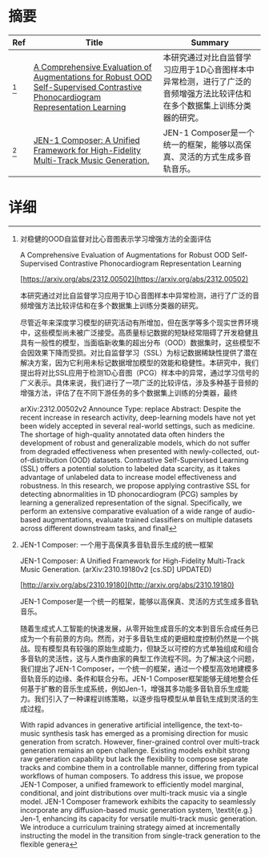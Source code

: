 # 摘要

| Ref | Title | Summary |
| --- | --- | --- |
| [^1] | [A Comprehensive Evaluation of Augmentations for Robust OOD Self-Supervised Contrastive Phonocardiogram Representation Learning](https://arxiv.org/abs/2312.00502) | 本研究通过对比自监督学习应用于1D心音图样本中异常检测，进行了广泛的音频增强方法比较评估和在多个数据集上训练分类器的研究。 |
| [^2] | [JEN-1 Composer: A Unified Framework for High-Fidelity Multi-Track Music Generation.](http://arxiv.org/abs/2310.19180) | JEN-1 Composer是一个统一的框架，能够以高保真、灵活的方式生成多音轨音乐。 |

# 详细

[^1]: 对稳健的OOD自监督对比心音图表示学习增强方法的全面评估

    A Comprehensive Evaluation of Augmentations for Robust OOD Self-Supervised Contrastive Phonocardiogram Representation Learning

    [https://arxiv.org/abs/2312.00502](https://arxiv.org/abs/2312.00502)

    本研究通过对比自监督学习应用于1D心音图样本中异常检测，进行了广泛的音频增强方法比较评估和在多个数据集上训练分类器的研究。

    

    尽管近年来深度学习模型的研究活动有所增加，但在医学等多个现实世界环境中，这些模型尚未被广泛接受。高质量标记数据的短缺经常阻碍了开发稳健且具有一般性的模型，当面临新收集的超出分布（OOD）数据集时，这些模型不会因效果下降而受损。对比自监督学习（SSL）为标记数据稀缺性提供了潜在解决方案，因为它利用未标记数据增加模型的效能和稳健性。本研究中，我们提出将对比SSL应用于检测1D心音图（PCG）样本中的异常，通过学习信号的广义表示。具体来说，我们进行了一项广泛的比较评估，涉及多种基于音频的增强方法，评估了在不同下游任务的多个数据集上训练的分类器，最终

    arXiv:2312.00502v2 Announce Type: replace  Abstract: Despite the recent increase in research activity, deep-learning models have not yet been widely accepted in several real-world settings, such as medicine. The shortage of high-quality annotated data often hinders the development of robust and generalizable models, which do not suffer from degraded effectiveness when presented with newly-collected, out-of-distribution (OOD) datasets. Contrastive Self-Supervised Learning (SSL) offers a potential solution to labeled data scarcity, as it takes advantage of unlabeled data to increase model effectiveness and robustness. In this research, we propose applying contrastive SSL for detecting abnormalities in 1D phonocardiogram (PCG) samples by learning a generalized representation of the signal. Specifically, we perform an extensive comparative evaluation of a wide range of audio-based augmentations, evaluate trained classifiers on multiple datasets across different downstream tasks, and finall
    
[^2]: JEN-1 Composer: 一个用于高保真多音轨音乐生成的统一框架

    JEN-1 Composer: A Unified Framework for High-Fidelity Multi-Track Music Generation. (arXiv:2310.19180v2 [cs.SD] UPDATED)

    [http://arxiv.org/abs/2310.19180](http://arxiv.org/abs/2310.19180)

    JEN-1 Composer是一个统一的框架，能够以高保真、灵活的方式生成多音轨音乐。

    

    随着生成式人工智能的快速发展，从零开始生成音乐的文本到音乐合成任务已成为一个有前景的方向。然而，对于多音轨生成的更细粒度控制仍然是一个挑战。现有模型具有较强的原始生成能力，但缺乏以可控的方式单独组成和组合多音轨的灵活性，这与人类作曲家的典型工作流程不同。为了解决这个问题，我们提出了JEN-1 Composer，一个统一的框架，通过一个模型高效地建模多音轨音乐的边缘、条件和联合分布。JEN-1 Composer框架能够无缝地整合任何基于扩散的音乐生成系统，例如Jen-1，增强其多功能多音轨音乐生成能力。我们引入了一种课程训练策略，以逐步指导模型从单音轨生成到灵活的生成过程。

    With rapid advances in generative artificial intelligence, the text-to-music synthesis task has emerged as a promising direction for music generation from scratch. However, finer-grained control over multi-track generation remains an open challenge. Existing models exhibit strong raw generation capability but lack the flexibility to compose separate tracks and combine them in a controllable manner, differing from typical workflows of human composers. To address this issue, we propose JEN-1 Composer, a unified framework to efficiently model marginal, conditional, and joint distributions over multi-track music via a single model. JEN-1 Composer framework exhibits the capacity to seamlessly incorporate any diffusion-based music generation system, \textit{e.g.} Jen-1, enhancing its capacity for versatile multi-track music generation. We introduce a curriculum training strategy aimed at incrementally instructing the model in the transition from single-track generation to the flexible genera
    

